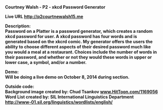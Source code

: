<b>Courtney Walsh - P2 - xkcd Password Generator

Live URL
http://p2courtnewalsh15.me

<b>Description:<br>
Password on a Platter is a password generator, which creates a random xkcd password for user. A xkcd password has four words and is generated based on the xkcrd comic. My generator offers the users the ability to choose different aspects of their desired password much like you would a meal at a restaurant. Choices include the number of words in their password, and whether or not they would these words in upper or lower case, a symbol, and/or a number.

<b>Demo:<br>
Will be doing a live demo on October 8, 2014 during section. 


<b>Outside code:<br>
Background image created by: Chud Tsankov www.HitToon.com/1169056
Word List created by: SIL International Linguistics Department http://www-01.sil.org/linguistics/wordlists/english/
